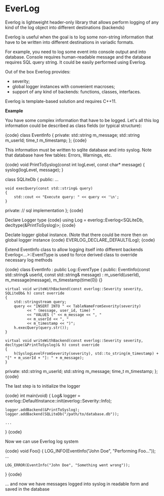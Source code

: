 # EverLog

Everlog is lightweight header-only library that allows perform logging of any kind of the log object into different destinations (backends)

Everlog is useful when the goal is to log some non-string information that have to be written into different destinations in variadic formats.

For example, you need to log some event into console output and into database.
Console requires human-readable message and the database requires SQL query string.
It could be easily performed using Everlog.

Out of the box Everlog provides:
- severity;
- global logger instances with convenient macroses;
- support of any kind of backends: functions, classes, interfaces.

Everlog is template-based solution and requires C++11.

**Example**

You have some complex information that have to be logged.
Let's all this log information could be described as class fields (or typical structure):

{code}
class EventInfo
{
private:
    std::string m_message;
    std::string m_userId;
    time_t m_timestamp;
};
{code}

This information must be written to sqlite database and into syslog.
Note that database have few tables: Errors, Warnings, etc.

{code}
void PrintToSyslog(const int logLevel, const char* message)
{
    syslog(logLevel, message);
}

class SQLiteDb
{
public:
    ...

    void execQuery(const std::string& query)
    {
        std::cout << "Execute query: " << query << '\n';
    }

private:
    // sql implementation
};
{code}


Declare Logger type
{code}
using Log = everlog::Everlog<SQLiteDb, decltype(&PrintToSyslog)>;
{code}

Declate logger global instance. (Note that there could be more then on global logger instance
{code}
EVERLOG_DECLARE_DEFAULT(Log);
{code}

Extend EventInfo class to allow logging itself into different backends
Everlog<...>::EventType is used to force derived class to override necessary log methods

{code}
class EventInfo : public Log::EventType
{
public:
    EventInfo(const std::string& userId, const std::string& message) : m_userId(userId), m_message(message), m_timestamp(time(0)) {}
    
    virtual void writeWithBackend(const everlog::Severity severity, SQLiteDb& h) const override
    {
        std::stringstream query;
        query << "INSERT INTO " << TableNameFromSeverity(severity) 
              << " (message, user_id, time) "
              << "VALUES (" << m_message << ", "
              << m_userId << ", "
              << m_timestamp << ")";
        h.execQuery(query.str());
    }
    
    virtual void writeWithBackend(const everlog::Severity severity, decltype(&PrintToSyslog)& h) const override
    {
        h(SyslogLevelFromSeverity(severity), std::to_string(m_timestamp) + "[" + m_userId + "]: " + m_message);
    }
    
private:
    std::string m_userId;
    std::string m_message;
    time_t m_timestamp;
};
{code}

The last step is to initialize the logger

{code}
int main(void)
{
    Log& logger = everlog::DefaultInstance::init(everlog::Severity::Info);
    
    logger.addBackend(&PrintToSyslog);
    logger.addBackend(SQLiteDb("/path/to/database.db"));
    
    ...
}
{code}

Now we can use Everlog log system

{code}
void Foo()
{
    LOG_INFO(EventInfo("John Doe", "Performing Foo..."));
    ...

    LOG_ERROR(EventInfo("John Doe", "Something went wrong"));
}
{code}

... and now we have messages logged into syslog in readable form and saved in the database
